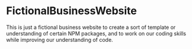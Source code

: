 # FictionalBusinessWebsite
This is just a fictional business website to create a sort of template or understanding of certain NPM packages, and to work on our coding skills while improving our understanding of code.
